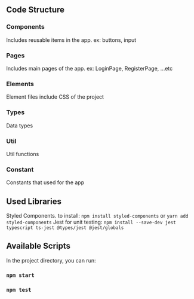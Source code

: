 ## Code Structure

### Components
Includes reusable items in the app. ex: buttons, input

### Pages
Includes main pages of the app. ex: LoginPage, RegisterPage, ...etc

### Elements
Element files include CSS of the project

### Types
Data types

### Util
Util functions

### Constant
Constants that used for the app


## Used Libraries

Styled Components. to install: `npm install styled-components` or `yarn add styled-components`
Jest for unit testing: `npm install --save-dev jest typescript ts-jest @types/jest @jest/globals`



## Available Scripts

In the project directory, you can run:

### `npm start`

### `npm test`




